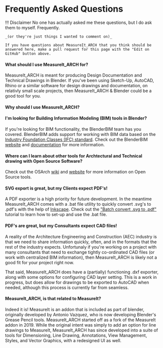 # Frequently Asked Questions

!!! Disclaimer
    No one has actually asked me these questions, but I do ask them to myself. Frequently. 
    
    _(or they're just things I wanted to comment on)_

    If you have questions about MeasureIt_ARCH that you think should be answered here, make a pull request for this page with the "Edit on GitHub" button above.

#### What should I use MeasureIt_ARCH for?
MeasureIt_ARCH is meant for producing Design Documentation and Technical Drawings in Blender. If you've been using Sketch-Up, AutoCAD, Rhino or a similar software for design drawings and documentation, on relativly small scale projects, then MeasureIt_ARCH & Blender could be a good tool for you.

#### Why should I use MeasureIt_ARCH?


#### I'm looking for Building Information Modeling (BIM) tools in Blender?

If you're looking for BIM functionality, the BlenderBIM team has you covered. BlenderBIM adds support for working with BIM data based on the [Industry Foundation Classes (IFC) standard](https://www.buildingsmart.org/standards/bsi-standards/industry-foundation-classes/). Check out the BlenderBIM [website](https://blenderbim.org/) and [documentation](https://blenderbim.org/docs/) for more information.


#### Where can I learn about other tools for Archtectural and Technical drawing with Open Source Software?

Check out the OSArch [wiki](https://wiki.osarch.org/index.php?title=AEC_Free_Software_directory) and [website](https://osarch.org/) for more information on Open Source tools.

#### SVG export is great, but my Clients expect PDF's!

A PDF exporter is a high priority for future development. In the meantime MeasureIt_ARCH comes with a .bat file utility to quickly convert .svg's to .pdf's with the help of [Inkscape](https://inkscape.org/). Check out the ["Batch convert .svg to .pdf"](..\tutorials\svg_to_pdf.md) tutorial to learn how to set-up and use the .bat file.

#### PDF's are great, but my Consultants expect CAD files!

A reality of the Architecture Engineering and Construction (AEC) industry is that we need to share information quickly, often, and in the formats that the rest of the industry expects. Unfortunaly if you're working on a project with many consultants that need to exchange tightly co-ordinated CAD files (or work with centralized BIM information), then MeasureIt_ARCH is likely not a good fit for your project right now.

That said, MeasureIt_ARCH does have a (partially) functioning .dxf exporter, along with some options for configuring CAD layer setting. This is a work in progress, but does allow for drawings to be exported to AutoCAD when needed, although this process is currently far from seamless.

#### MeasureIt_ARCH, is that related to MeasureIt?

Indeed it is! MeasureIt is an addon that is included as part of blender, originally developed by Antonio Vazquez, who is now developing Blender's Grease Pencil tools. MeasureIt_ARCH started off as a fork of the MeasureIt addon in 2019. While the original intent was simply to add an option for line drawings to MeasureIt, MeasureIt_ARCH has since developed into a suite of tools for Dimensioning, Line Drawing, Annotations, View Management, Styles, and Vector Graphics, with a redesigned UI as well.



